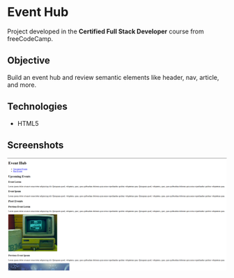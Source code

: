 # Event Hub

Project developed in the **Certified Full Stack Developer** course from freeCodeCamp.

## Objective
Build an event hub and review semantic elements like header, nav, article, and more.

## Technologies
- HTML5

## Screenshots
![Project screenshot](screenshots/event_hub.png)